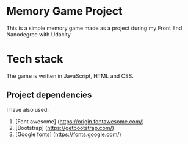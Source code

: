 # Memory Game Project

This is a simple memory game made as a project during my Front End Nanodegree with Udacity

# Tech stack

The game is written in JavaScript, HTML and CSS. 

## Project dependencies

I have also used: 
1. [Font awesome] (https://origin.fontawesome.com/)
2. [Bootstrap] (https://getbootstrap.com/)
3. [Google fonts] (https://fonts.google.com/)


